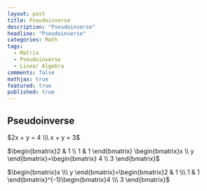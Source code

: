 ```yaml
---
layout: post
title: Pseudoinverse
description: "Pseudoinverse"
headline: "Pseudoinverse"
categories: Math
tags: 
  - Matrix
  - Pseudoinverse
  - Linear Algebra
comments: false
mathjax: true
featured: true
published: true
---
```


## Pseudoinverse


$2x  +  y =  4 \\\
x  +  y = 3$

$\begin{bmatrix}2 & 1 \\ 1 & 1 \end{bmatrix} \begin{bmatrix}x \\ y \end{bmatrix}=\begin{bmatrix} 4 \\ 3 \end{bmatrix}$

$\begin{bmatrix}x \\\ y \end{bmatrix}=\begin{bmatrix}2 & 1 \\\ 1 & 1 \end{bmatrix}^{-1}\begin{bmatrix}4 \\\ 3 \end{bmatrix}$

